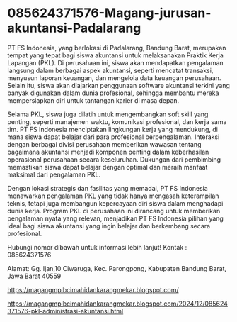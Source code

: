 # 085624371576-Magang-jurusan-akuntansi-Padalarang
PT FS Indonesia, yang berlokasi di Padalarang, Bandung Barat, merupakan tempat yang tepat bagi siswa akuntansi untuk melaksanakan Praktik Kerja Lapangan (PKL). Di perusahaan ini, siswa akan mendapatkan pengalaman langsung dalam berbagai aspek akuntansi, seperti mencatat transaksi, menyusun laporan keuangan, dan mengelola data keuangan perusahaan. Selain itu, siswa akan diajarkan penggunaan software akuntansi terkini yang banyak digunakan dalam dunia profesional, sehingga membantu mereka mempersiapkan diri untuk tantangan karier di masa depan.  

Selama PKL, siswa juga dilatih untuk mengembangkan soft skill yang penting, seperti manajemen waktu, komunikasi profesional, dan kerja sama tim. PT FS Indonesia menciptakan lingkungan kerja yang mendukung, di mana siswa dapat belajar dari para profesional berpengalaman. Interaksi dengan berbagai divisi perusahaan memberikan wawasan tentang bagaimana akuntansi menjadi komponen penting dalam keberhasilan operasional perusahaan secara keseluruhan. Dukungan dari pembimbing memastikan siswa dapat belajar dengan optimal dan meraih manfaat maksimal dari pengalaman PKL.  

Dengan lokasi strategis dan fasilitas yang memadai, PT FS Indonesia menawarkan pengalaman PKL yang tidak hanya mengasah keterampilan teknis, tetapi juga membangun kepercayaan diri siswa dalam menghadapi dunia kerja. Program PKL di perusahaan ini dirancang untuk memberikan pengalaman nyata yang relevan, menjadikan PT FS Indonesia pilihan yang ideal bagi siswa akuntansi yang ingin belajar dan berkembang secara profesional.  

Hubungi nomor dibawah untuk informasi lebih lanjut!
Kontak :
085624371576

Alamat:
Gg. Ijan,10 Ciwaruga, Kec. Parongpong, Kabupaten Bandung Barat, Jawa Barat 40559

https://magangmplbcimahidankarangmekar.blogspot.com/

https://magangmplbcimahidankarangmekar.blogspot.com/2024/12/085624371576-pkl-administrasi-akuntansi.html
